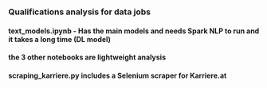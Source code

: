 ### Qualifications analysis for data jobs

####  text_models.ipynb - Has the main models and needs Spark NLP to run and it takes a long time (DL model)

#### the 3 other notebooks are lightweight analysis 

#### scraping_karriere.py includes a Selenium scraper for Karriere.at
